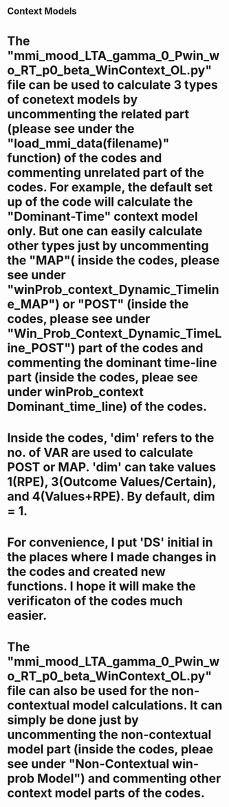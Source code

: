 ## Context Models ##

# The "mmi_mood_LTA_gamma_0_Pwin_wo_RT_p0_beta_WinContext_OL.py" file can be used to calculate 3 types of conetext models by uncommenting the related part (please see under the "load_mmi_data(filename)" function) of the codes and commenting unrelated part of the codes. For example, the default set up of the code will calculate  the "Dominant-Time" context model only. But one can easily calculate other types just by uncommenting the "MAP"( inside the codes, please see under "winProb_context_Dynamic_Timeline_MAP") or "POST" (inside the codes, please see under "Win_Prob_Context_Dynamic_TimeLine_POST") part of the codes and commenting the dominant time-line part (inside the codes, pleae see under winProb_context Dominant_time_line) of the codes. 

# Inside the codes, 'dim' refers to the no. of VAR are used to calculate POST or MAP. 'dim' can take values 1(RPE), 3(Outcome Values/Certain), and 4(Values+RPE). By default, dim = 1.

# For convenience, I put 'DS' initial in the places where I made changes in the codes and created new functions. I hope it will make the verificaton of the codes much easier.


# The "mmi_mood_LTA_gamma_0_Pwin_wo_RT_p0_beta_WinContext_OL.py" file can also be used for the non-contextual model calculations. It can simply be done just by uncommenting the non-contextual model part (inside the codes, pleae see under "Non-Contextual win-prob Model") and commenting other context model parts of the codes.


